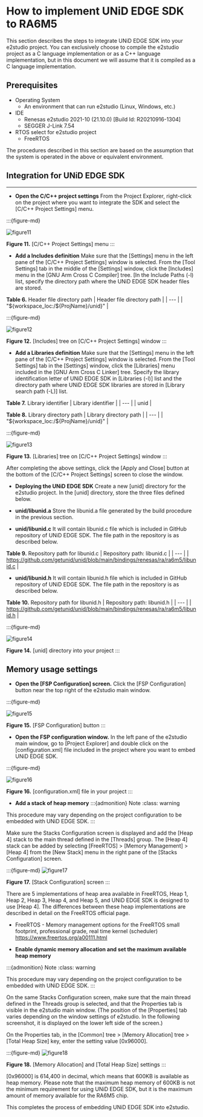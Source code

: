 # How to implement UNiD EDGE SDK to RA6M5

This section describes the steps to integrate UNiD EDGE SDK into your e2studio project. You can exclusively choose to compile the e2studio project as a C language implementation or as a C++ language implementation, but in this document we will assume that it is compiled as a C language implementation.

## Prerequisites
- Operating System
    - An environment that can run e2studio (Linux, Windows, etc.)
- IDE
    - Renesas e2studio 2021-10 (21.10.0) [Build Id: R20210916-1304]
    - SEGGER J-Link 7.54
- RTOS select for e2studio project
    - FreeRTOS

The procedures described in this section are based on the assumption that the system is operated in the above or equivalent environment.

## Integration for UNiD EDGE SDK
---
- **Open the C/C++ project settings**
From the Project Explorer, right-click on the project where you want to integrate the SDK and select the [C/C++ Project Settings] menu.

:::{figure-md}

<img src="../_assets/figure11.png" alt="figure11">

**Figure 11.** [C/C++ Project Settings] menu
:::

- **Add a Includes definition**
Make sure that the [Settings] menu in the left pane of the [C/C++ Project Settings] window is selected. From the [Tool Settings] tab in the middle of the [Settings] window, click the [Includes] menu in the [GNU Arm Cross C Compiler] tree. [In the Include Paths (-l) list, specify the directory path where the UNiD EDGE SDK header files are stored.

**Table 6.** Header file directory path
| Header file directory path |
| --- |
| "${workspace_loc:/${ProjName}/unid}" |

:::{figure-md}

<img src="../_assets/figure12.png" alt="figure12">

**Figure 12.** [Includes] tree on [C/C++ Project Settings] window
:::

- **Add a Libraries definition**
Make sure that the [Settings] menu in the left pane of the [C/C++ Project Settings] window is selected. From the [Tool Settings] tab in the [Settings] window, click the [Libraries] menu included in the [GNU Arm Cross C Linker] tree. Specify the library identification letter of UNiD EDGE SDK in [Libraries (-l)] list and the directory path where UNiD EDGE SDK libraries are stored in [Library search path (-L)] list.

**Table 7.** Library identifier
| Library identifier |
| --- |
| unid |


**Table 8.** Library directory path
| Library directory path |
| --- |
| "${workspace_loc:/${ProjName}/unid}" |


:::{figure-md}

<img src="../_assets/figure13.png" alt="figure13">

**Figure 13.** [Libraries] tree on [C/C++ Project Settings] window
:::

After completing the above settings, click the [Apply and Close] button at the bottom of the [C/C++ Project Settings] screen to close the window.

- **Deploying the UNiD EDGE SDK**
Create a new [unid] directory for the e2studio project. In the [unid] directory, store the three files defined below.

- **unid/libunid.a**
Store the libunid.a file generated by the build procedure in the previous section.

- **unid/libunid.c**
It will contain libunid.c file which is included in GitHub repository of UNiD EDGE SDK. The file path in the repository is as described below.

**Table 9.** Repository path for libunid.c
| Repository path: libunid.c |
| --- |
| https://github.com/getunid/unid/blob/main/bindings/renesas/ra/ra6m5/libunid.c |


- **unid/libunid.h**
It will contain libunid.h file which is included in GitHub repository of UNiD EDGE SDK. The file path in the repository is as described below.

**Table 10.** Repository path for libunid.h
| Repository path: libunid.h |
| --- |
| https://github.com/getunid/unid/blob/main/bindings/renesas/ra/ra6m5/libunid.h |

:::{figure-md}

<img src="../_assets/figure14.png" alt="figure14">

**Figure 14.** [unid] directory into your project
:::

## Memory usage settings
- **Open the [FSP Configuration] screen.**
Click the [FSP Configuration] button near the top right of the e2studio main window.

:::{figure-md}

<img src="../_assets/figure15.png" alt="figure15">

**Figure 15.** [FSP Configuration] button
:::

- **Open the FSP configuration window.**
In the left pane of the e2studio main window, go to [Project Explorer] and double click on the [configuration.xml] file included in the project where you want to embed UNiD EDGE SDK.

:::{figure-md}

<img src="../_assets/figure16.png" alt="figure16">

**Figure 16.** [configuration.xml] file in your project
:::

- **Add a stack of heap memory**
:::{admonition} Note
:class: warning

This procedure may vary depending on the project configuration to be embedded with UNiD EDGE SDK.
:::

Make sure the Stacks Configuration screen is displayed and add the [Heap 4] stack to the main thread defined in the [Threads] group. The [Heap 4] stack can be added by selecting [FreeRTOS] > [Memory Management] > [Heap 4] from the [New Stack] menu in the right pane of the [Stacks Configuration] screen.

:::{figure-md}
<img src="../_assets/figure17.png" alt="figure17">

**Figure 17.** [Stack Configuration] screen
:::

There are 5 implementations of heap area available in FreeRTOS, Heap 1, Heap 2, Heap 3, Heap 4, and Heap 5, and UNiD EDGE SDK is designed to use [Heap 4]. The differences between these heap implementations are described in detail on the FreeRTOS official page.

- FreeRTOS - Memory management options for the FreeRTOS small footprint, professional grade, real time kernel (scheduler) https://www.freertos.org/a00111.html


- **Enable dynamic memory allocation and set the maximum available heap memory**

:::{admonition} Note
:class: warning

This procedure may vary depending on the project configuration to be embedded with UNiD EDGE SDK.
:::

On the same Stacks Configuration screen, make sure that the main thread defined in the Threads group is selected, and that the Properties tab is visible in the e2studio main window. (The position of the [Properties] tab varies depending on the window settings of e2studio. In the following screenshot, it is displayed on the lower left side of the screen.)

On the Properties tab, in the [Common] tree > [Memory Allocation] tree > [Total Heap Size] key, enter the setting value [0x96000].

:::{figure-md}
<img src="../_assets/figure18.png" alt="figure18">

**Figure 18.** [Memory Allocation] and [Total Heap Size] settings
:::

[0x96000] is 614,400 in decimal, which means that 600KB is available as heap memory. Please note that the maximum heap memory of 600KB is not the minimum requirement for using UNiD EDGE SDK, but it is the maximum amount of memory available for the RA6M5 chip.

This completes the process of embedding UNiD EDGE SDK into e2studio.
